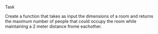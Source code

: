 Task

Create a function that takes as input the dimensions of a room and returns the maximum number of people that could occupy the room while maintaining a 2 meter distance frome eachother.


